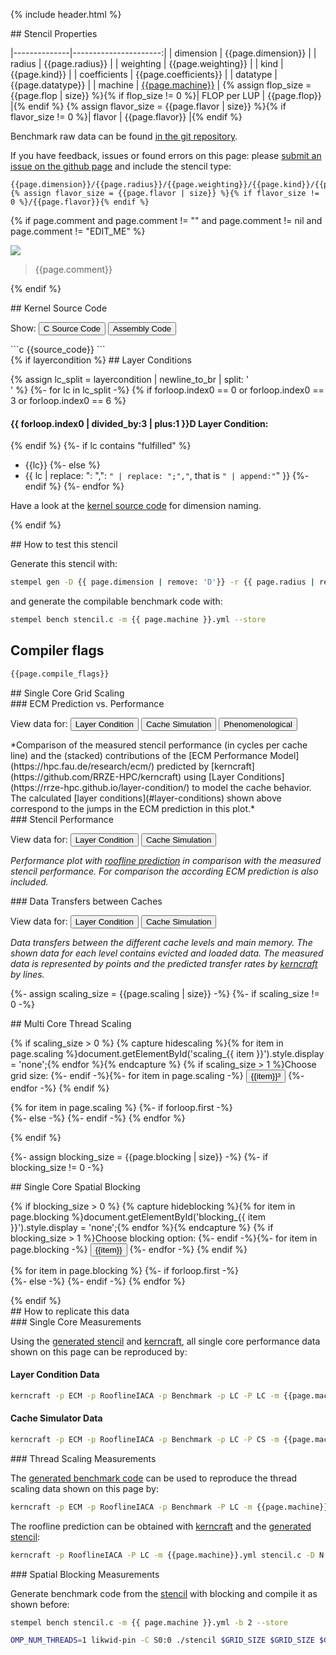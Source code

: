 {% include header.html %}

<div markdown="1" class="section-block-full">

<div markdown="1" class="section-block-half">
## Stencil Properties

|--------------|----------------------:|
| dimension    | {{page.dimension}}    |
| radius       | {{page.radius}}       |
| weighting    | {{page.weighting}}    |
| kind         | {{page.kind}}         |
| coefficients | {{page.coefficients}} |
| datatype     | {{page.datatype}}     |
| machine      | [{{page.machine}}](https://github.com/RRZE-HPC/stempel_data_collection/blob/master/machine_files/{{page.machine}}.yml) |
{% assign flop_size = {{page.flop | size}} %}{% if flop_size != 0 %}| FLOP per LUP       | {{page.flop}}       |{% endif %}
{% assign flavor_size = {{page.flavor | size}} %}{% if flavor_size != 0 %}| flavor       | {{page.flavor}}       |{% endif %}


Benchmark raw data can be found [in the git repository](https://github.com/RRZE-HPC/stempel_data_collection/tree/master/stencils/{{page.dimension}}/{{page.radius}}/{{page.weighting}}/{{page.kind}}/{{page.coefficients}}/{{page.datatype}}/{{page.machine}}/).

If you have feedback, issues or found errors on this page: please [submit an issue on the github page](https://github.com/RRZE-HPC/stempel_data_collection/issues/new) and include the stencil type:

```
{{page.dimension}}/{{page.radius}}/{{page.weighting}}/{{page.kind}}/{{page.coefficients}}/{{page.datatype}}/{{page.machine}}{% assign flavor_size = {{page.flavor | size}} %}{% if flavor_size != 0 %}/{{page.flavor}}{% endif %}
```

{% if page.comment and page.comment != "" and page.comment != nil and page.comment != "EDIT_ME" %}
<div markdown="1">
<img src="{{site.baseurl}}/assets/img/male-avatar.svg" class="comment_bubble_img" />
<blockquote markdown="1" class="comment_bubble">
<!-- ## Comments -->
{{page.comment}}
</blockquote>
</div>

{% endif %}

</div>

<div markdown="1" class="section-block-half">
## Kernel Source Code

Show:
<input class="code-button" type="button" onclick="document.getElementById('c_source').style.display = 'block';document.getElementById('asm_source').style.display = 'none'" value="C Source Code" />
<input class="code-button" type="button" onclick="document.getElementById('asm_source').style.display = 'block';document.getElementById('c_source').style.display = 'none';" value="Assembly Code" />

<div markdown="1" id="c_source">
```c
{{source_code}}
```
</div>

<div markdown="1" id="asm_source" style="display:none;">
```nasm
{{source_code_asm}}
```
</div>
</div>

</div>

<div markdown="1" class="section-block-full">


<div markdown="1" class="section-block-half">
{% if layercondition %}
## Layer Conditions

{% assign lc_split = layercondition | newline_to_br | split: '<br />' %}
{%- for lc in lc_split -%}
{% if forloop.index0 == 0 or forloop.index0 == 3 or forloop.index0 == 6 %}

#### {{ forloop.index0 | divided_by:3 | plus:1 }}D Layer Condition:
{% endif %}
{%- if lc contains "fulfilled" %}
- {{lc}}
{%- else %}
- {{ lc | replace: ": ",": `" | replace: ";","`, that is	`" | append:"`" }}
{%- endif %}
{%- endfor %}

Have a look at the [kernel source code](#kernel-source-code) for dimension naming.

<!--
grep "\[[a-z]" stencil.c | sed -r 's/([A-Z])\[([0-9]*)\]/\1\2/g' | sed 's/.* =//;s/ c[0-9]* //;s/[ijk]//g;s/(//g;s/)//g;s/+ /,/g;s/\* /,/g;s/\[\]/\[0\]/g;s/+,/,/;s/[[:space:]]//g;s/[a-Z][0-9]*/\"&\":/g;s/\]\[/,/g' | tr -d '\n'
-->

<!-- <script>
function get_url() {
var jsonstr='{"dimensions":3,"arrays":{"type":"double","bytes_per_element":8,"dimension":[1024,1024,1024]},"accesses":{"a":[0,0,0],"a":[-1,-1,-1],"a":[0,-1,-1],"a":[+1,-1,-1],"a":[-1,0,-1],"a":[0,0,-1],"a":[+1,0,-1],"a":[-1,+1,-1],"a":[0,+1,-1],"a":[+1,+1,-1],"a":[-1,-1,0],"a":[0,-1,0],"a":[+1,-1,0],"a":[-1,0,0],"a":[+1,0,0],"a":[-1,+1,0],"a":[0,+1,0],"a":[+1,+1,0],"a":[-1,-1,+1],"a":[0,-1,+1],"a":[+1,-1,+1],"a":[-1,0,+1],"a":[0,0,+1],"a":[+1,0,+1],"a":[-1,+1,+1],"a":[0,+1,+1],"a":[+1,+1,+1]},"cache_sizes":{"L1":{"size":32768,"cores":1,"available":32768},"L2":{"size":262144,"cores":1,"available":262144},"L3":{"size":20971520,"cores":1,"available":20971520}},"safety_margin":2}'
return "https://rrze-hpc.github.io/layer-condition/#calculator%23!"+encodeURIComponent(JSON.stringify(jsonstr));
}
</script>

<a href='get_url()'>Layer Condition website</a> -->
{% endif %}
</div>


<div markdown="1" class="section-block-half">
## How to test this stencil

Generate this stencil with:
```bash
stempel gen -D {{ page.dimension | remove: 'D'}} -r {{ page.radius | remove: 'r'}} -t {{ page.datatype }} -C {{ page.coefficients }} -k {{ page.kind }} {% if page.weighting == 'isotropic' %}-i{% elsif page.weighting == 'heterogeneous' %}-e{% elsif page.weighting == 'homogeneous' %}-o{% elsif page.weighting == 'point-symmetric' %}-p{% endif %} --store stencil.c
```

and generate the compilable benchmark code with:
```bash
stempel bench stencil.c -m {{ page.machine }}.yml --store
```

## Compiler flags
```bash
{{page.compile_flags}}
```
</div>

</div>

<div markdown="1" class="section-block-full">
## Single Core Grid Scaling

<div markdown="1" class="section-block-half">
### ECM Prediction vs. Performance

View data for:
<input class="plot-button" type="button" value="Layer Condition"
  onclick="document.getElementById('ecm_LC').style.display = 'block';
           document.getElementById('ecm_CS').style.display = 'none';
           document.getElementById('ecm_Pheno').style.display = 'none';" />
<input class="plot-button" type="button" value="Cache Simulation"
  onclick="document.getElementById('ecm_CS').style.display = 'block';
           document.getElementById('ecm_LC').style.display = 'none';
           document.getElementById('ecm_Pheno').style.display = 'none';" />
<input class="plot-button" type="button" value="Phenomenological"
  onclick="document.getElementById('ecm_Pheno').style.display = 'block';
           document.getElementById('ecm_CS').style.display = 'none';
           document.getElementById('ecm_LC').style.display = 'none';" />

<div  markdown="1" id="ecm_LC">
<object data="./ecm_LC.svg" type="image/svg+xml"></object>
*Comparison of the measured stencil performance (in cycles per cache line) and the (stacked) contributions of the [ECM Performance Model](https://hpc.fau.de/research/ecm/) predicted by [kerncraft](https://github.com/RRZE-HPC/kerncraft) using [Layer Conditions](https://rrze-hpc.github.io/layer-condition/) to model the cache behavior. The calculated [layer conditions](#layer-conditions) shown above correspond to the jumps in the ECM prediction in this plot.*
</div>

<div  markdown="1" id="ecm_CS" style="display:none;">
<object data="./ecm_CS.svg" type="image/svg+xml"></object>
*Comparison of the measured stencil performance (in cycles per cache line) and the (stacked) contributions of the [ECM Performance Model](https://hpc.fau.de/research/ecm/) predicted by [kerncraft](https://github.com/RRZE-HPC/kerncraft) using [Cache Simulation](https://github.com/RRZE-HPC/pycachesim) to model the cache behavior.*
</div>

<div  markdown="1" id="ecm_Pheno" style="display:none;">
<object data="./ecm_Pheno.svg" type="image/svg+xml"></object>
*Comparison of the measured stencil performance (in cycles per cache line) and the (stacked) contributions of the phenomenological [ECM Performance Model](https://hpc.fau.de/research/ecm/) measured with [kerncraft](https://github.com/RRZE-HPC/kerncraft). The phenomenological ECM Model is completely derived from performance counter measurements during benchmark execution.*
</div>

</div>

<div markdown="1" class="section-block-half">
### Stencil Performance

View data for:
<input class="plot-button" type="button" value="Layer Condition"
  onclick="document.getElementById('rfl_LC').style.display = 'block';
           document.getElementById('rfl_CS').style.display = 'none';" />
<input class="plot-button" type="button" value="Cache Simulation"
  onclick="document.getElementById('rfl_CS').style.display = 'block';
           document.getElementById('rfl_LC').style.display = 'none';" />

<object data="./roofline_LC.svg" type="image/svg+xml" id="rfl_LC"></object>
<object data="./roofline_CS.svg" type="image/svg+xml" id="rfl_CS" style="display:none;"></object>

*Performance plot with [roofline prediction](https://www2.eecs.berkeley.edu/Pubs/TechRpts/2008/EECS-2008-164.html) in comparison with the measured stencil performance. For comparison the according ECM prediction is also included.*
</div>

</div>

<div markdown="1" class="section-block-full">

<div markdown="1" class="section-block-half">
<!-- ### Memory Transfers between Caches and Memory -->
### Data Transfers between Caches

View data for:
<input class="plot-button" type="button" value="Layer Condition"
  onclick="document.getElementById('mem_LC').style.display = 'block';
           document.getElementById('mem_CS').style.display = 'none';" />
<input class="plot-button" type="button" value="Cache Simulation"
  onclick="document.getElementById('mem_CS').style.display = 'block';
           document.getElementById('mem_LC').style.display = 'none';" />

<object data="./memory_LC.svg" type="image/svg+xml" id="mem_LC"></object>
<object data="./memory_CS.svg" type="image/svg+xml" id="mem_CS" style="display:none;"></object>

*Data transfers between the different cache levels and main memory. The shown data for each level contains evicted and loaded data. The measured data is represented by points and the predicted transfer rates by [kerncraft](https://github.com/RRZE-HPC/kerncraft) by lines.*
</div>

</div>


<div markdown="1" class="section-block-full">

{%- assign scaling_size = {{page.scaling | size}} -%}
{%- if scaling_size != 0 -%}

<div markdown="1" class="section-block-half">
## Multi Core Thread Scaling

{% if scaling_size > 0 %}
{% capture hidescaling %}{% for item in page.scaling %}document.getElementById('scaling_{{ item }}').style.display = 'none';{% endfor %}{% endcapture %}
{% if scaling_size > 1 %}Choose grid size: {%- endif -%}{%- for item in page.scaling -%}
<input class="plot-button" type="button" onclick="{{hidescaling}}document.getElementById('scaling_{{ item }}').style.display = 'block';" value="{{item}}³" />
{%- endfor -%}
{% endif %}

{% for item in page.scaling %}
{%- if forloop.first -%}
<object data="./scaling_{{item}}.svg" class="scaling" id="scaling_{{ item }}" style="display:block;" type="image/svg+xml"></object>
{%- else -%}
<object data="./scaling_{{item}}.svg" class="scaling" id="scaling_{{ item }}" style="display:none;" type="image/svg+xml"></object>
{%- endif -%}
{% endfor %}
</div>
{% endif %}

{%- assign blocking_size = {{page.blocking | size}} -%}
{%- if blocking_size != 0 -%}
<div markdown="1" class="section-block-half">
## Single Core Spatial Blocking

{% if blocking_size > 0 %}
{% capture hideblocking %}{% for item in page.blocking %}document.getElementById('blocking_{{ item }}').style.display = 'none';{% endfor %}{% endcapture %}
{% if blocking_size > 1 %}Choose blocking option: {%- endif -%}{%- for item in page.blocking -%}
<input class="plot-button" type="button" onclick="{{hideblocking}}document.getElementById('blocking_{{ item }}').style.display = 'block';" value="{{item}}" />
{%- endfor -%}
{% endif %}

{% for item in page.blocking %}
{%- if forloop.first -%}
<object data="./blocking_{{ item }}.svg" class="blocking" id="blocking_{{ item }}" style="display:block;" type="image/svg+xml"></object>
{%- else -%}
<object data="./blocking_{{ item }}.svg" class="blocking" id="blocking_{{ item }}" style="display:none;" type="image/svg+xml"></object>
{%- endif -%}
{% endfor %}
</div>
{% endif %}

</div>

<div markdown="1" class="section-block-full">
## How to replicate this data

<div markdown="1" class="section-block-half">
### Single Core Measurements

Using the [generated stencil](#how-to-test-this-stencil) and [kerncraft](https://github.com/RRZE-HPC/kerncraft), all single core performance data shown on this page can be reproduced by:

#### Layer Condition Data
```bash
kerncraft -p ECM -p RooflineIACA -p Benchmark -p LC -P LC -m {{page.machine}}.yml stencil.c -D N $GRID_SIZE -D M $GRID_SIZE -D P $GRID_SIZE -vvv --cores 1 --compiler icc
```

#### Cache Simulator Data
```bash
kerncraft -p ECM -p RooflineIACA -p Benchmark -p LC -P CS -m {{page.machine}}.yml stencil.c -D N $GRID_SIZE -D M $GRID_SIZE -D P $GRID_SIZE -vvv --cores 1 --compiler icc
```
</div>

<div markdown="1" class="section-block-half">
### Thread Scaling Measurements

The [generated benchmark code](#how-to-test-this-stencil) can be used to reproduce the thread scaling data shown on this page by:
```bash
kerncraft -p ECM -p RooflineIACA -p Benchmark -P LC -m {{page.machine}}.yml stencil.c -D N $GRID_SIZE -D M $GRID_SIZE -D P $GRID_SIZE -vvv --cores $CORES --compiler icc
```

The roofline prediction can be obtained with [kerncraft](https://github.com/RRZE-HPC/kerncraft) and the [generated stencil](#how-to-test-this-stencil):
```bash
kerncraft -p RooflineIACA -P LC -m {{page.machine}}.yml stencil.c -D N $GRID_SIZE -D M $GRID_SIZE -D P $GRID_SIZE -vvv --cores ${threads} --compiler icc
```
</div>

<div markdown="1" class="section-block-half">
### Spatial Blocking Measurements

Generate benchmark code from the [stencil](#how-to-test-this-stencil) with blocking and compile it as shown before:
```bash
stempel bench stencil.c -m {{ page.machine }}.yml -b 2 --store
```

```bash
OMP_NUM_THREADS=1 likwid-pin -C S0:0 ./stencil $GRID_SIZE $GRID_SIZE $GRID_SIZE $BLOCKING_M $BLOCKING_N $BLOCKING_P
```
</div>

</div>
